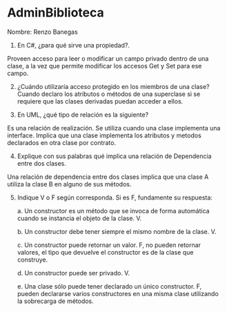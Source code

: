 # AdminBiblioteca

Nombre: Renzo Banegas

1. En C#, ¿para qué sirve una propiedad?.
 
 Proveen acceso para leer o modificar un campo privado dentro de una clase, a la vez que permite modificar los accesos Get y Set para ese campo.
 
2. ¿Cuándo utilizaría acceso protegido en los miembros de una clase?
  Cuando declaro los atributos o métodos de una superclase si se requiere que las clases derivadas puedan acceder a ellos.
  
3. En UML, ¿qué tipo de relación es la siguiente?

Es una relación de realización. Se utiliza cuando una clase implementa una interface. Implica que una clase implementa los atributos y metodos declarados en otra clase por contrato.

4. Explique con sus palabras qué implica una relación de Dependencia entre dos clases.

Una relación de dependencia entre dos clases implica que una clase A utiliza la clase B en alguno de sus métodos.

5. Indique V o F según corresponda. Si es F, fundamente su respuesta:

   a. Un constructor es un método que se invoca de forma automática cuando se instancia el objeto de la clase. V.

   b. Un constructor debe tener siempre el mismo nombre de la clase. V.

   c. Un constructor puede retornar un valor. F, no pueden retornar valores, el tipo que devuelve el constructor es de la clase que construye.

   d. Un constructor puede ser privado. V.

   e. Una clase sólo puede tener declarado un único constructor. F, pueden declararse varios constructores en una misma clase utilizando la sobrecarga de métodos.


